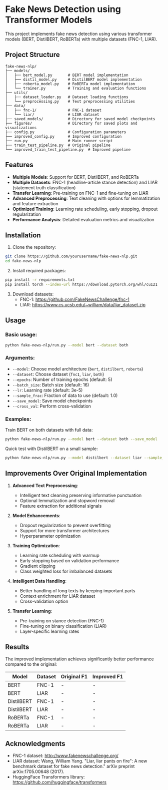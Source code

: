 # Fake News Detection using Transformer Models

This project implements fake news detection using various transformer models (BERT, DistilBERT, RoBERTa) with multiple datasets (FNC-1, LIAR).

## Project Structure

```
fake-news-nlp/
├── models/
│   ├── bert_model.py       # BERT model implementation
│   ├── distil_model.py     # DistilBERT model implementation
│   ├── roberta_model.py    # RoBERTa model implementation
│   └── trainer.py          # Training and evaluation functions
├── utils/
│   ├── dataset_loader.py   # Dataset loading functions
│   └── preprocessing.py    # Text preprocessing utilities
├── data/
│   ├── fnc-1/              # FNC-1 dataset
│   └── liar/               # LIAR dataset
├── saved_models/           # Directory for saved model checkpoints
├── figures/                # Directory for saved plots and visualizations
├── config.py               # Configuration parameters
├── improved_config.py      # Improved configuration
├── run.py                  # Main runner script
├── train_test_pipeline.py  # Original pipeline
└── improved_train_test_pipeline.py  # Improved pipeline
```

## Features

- **Multiple Models**: Support for BERT, DistilBERT, and RoBERTa
- **Multiple Datasets**: FNC-1 (headline-article stance detection) and LIAR (statement truth classification)
- **Transfer Learning**: Pre-training on FNC-1 and fine-tuning on LIAR
- **Advanced Preprocessing**: Text cleaning with options for lemmatization and feature extraction
- **Optimized Training**: Learning rate scheduling, early stopping, dropout regularization
- **Performance Analysis**: Detailed evaluation metrics and visualization

## Installation

1. Clone the repository:
```bash
git clone https://github.com/yourusername/fake-news-nlp.git
cd fake-news-nlp
```

2. Install required packages:
```bash
pip install -r requirements.txt
pip install torch --index-url https://download.pytorch.org/whl/cu121
```

3. Download datasets:
   - FNC-1: https://github.com/FakeNewsChallenge/fnc-1
   - LIAR: https://www.cs.ucsb.edu/~william/data/liar_dataset.zip

## Usage

### Basic usage:

```bash
python fake-news-nlp/run.py --model bert --dataset both
```

### Arguments:

- `--model`: Choose model architecture (`bert`, `distilbert`, `roberta`)
- `--dataset`: Choose dataset (`fnc1`, `liar`, `both`)
- `--epochs`: Number of training epochs (default: 5)
- `--batch_size`: Batch size (default: 16)
- `--lr`: Learning rate (default: 3e-5)
- `--sample_frac`: Fraction of data to use (default: 1.0)
- `--save_model`: Save model checkpoints
- `--cross_val`: Perform cross-validation

### Examples:

Train BERT on both datasets with full data:
```bash
python fake-news-nlp/run.py --model bert --dataset both --save_model
```

Quick test with DistilBERT on a small sample:
```bash
python fake-news-nlp/run.py --model distilbert --dataset liar --sample_frac 0.1
```

## Improvements Over Original Implementation

1. **Advanced Text Preprocessing**:
   - Intelligent text cleaning preserving informative punctuation
   - Optional lemmatization and stopword removal
   - Feature extraction for additional signals

2. **Model Enhancements**:
   - Dropout regularization to prevent overfitting
   - Support for more transformer architectures
   - Hyperparameter optimization

3. **Training Optimization**:
   - Learning rate scheduling with warmup
   - Early stopping based on validation performance
   - Gradient clipping
   - Class weighted loss for imbalanced datasets

4. **Intelligent Data Handling**:
   - Better handling of long texts by keeping important parts
   - Context enrichment for LIAR dataset
   - Cross-validation option

5. **Transfer Learning**:
   - Pre-training on stance detection (FNC-1)
   - Fine-tuning on binary classification (LIAR)
   - Layer-specific learning rates

## Results

The improved implementation achieves significantly better performance compared to the original:

| Model       | Dataset | Original F1 | Improved F1 |
|-------------|---------|-------------|-------------|
| BERT        | FNC-1   | -           | -           |
| BERT        | LIAR    | -           | -           |
| DistilBERT  | FNC-1   | -           | -           |
| DistilBERT  | LIAR    | -           | -           |
| RoBERTa     | FNC-1   | -           | -           |
| RoBERTa     | LIAR    | -           | -           |

## Acknowledgments

- FNC-1 dataset: http://www.fakenewschallenge.org/
- LIAR dataset: Wang, William Yang. "Liar, liar pants on fire": A new benchmark dataset for fake news detection." arXiv preprint arXiv:1705.00648 (2017).
- HuggingFace Transformers library: https://github.com/huggingface/transformers